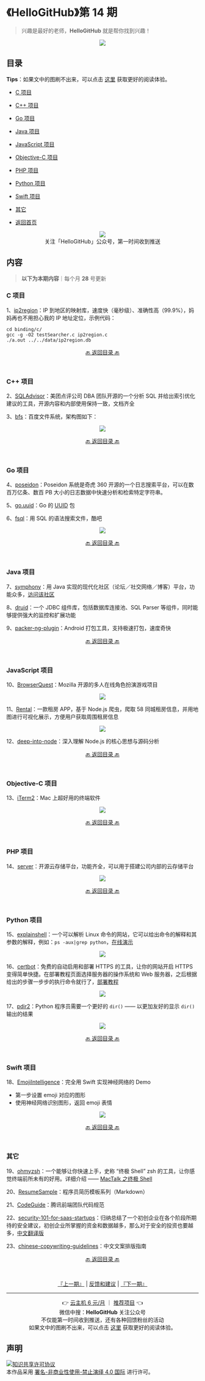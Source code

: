 # 《HelloGitHub》第 14 期
>兴趣是最好的老师，**HelloGitHub** 就是帮你找到兴趣！
<p align="center">
    <img src='https://raw.githubusercontent.com/521xueweihan/img/master/hellogithub/01/img/hello-github.jpg' style="max-width:100%;"></img>
</p>

## 目录

**Tips**：如果文中的图刷不出来，可以点击 [这里](https://hellogithub.com/periodical/volume/14/) 获取更好的阅读体验。

- [C 项目](#C-项目)
- [C++ 项目](#C-项目-1)
- [Go 项目](#Go-项目)
- [Java 项目](#Java-项目)
- [JavaScript 项目](#JavaScript-项目)
- [Objective-C 项目](#Objective-C-项目)
- [PHP 项目](#PHP-项目)
- [Python 项目](#Python-项目)
- [Swift 项目](#Swift-项目)
- [其它](#其它)


- [返回首页](https://github.com/521xueweihan/HelloGitHub#%E5%86%85%E5%AE%B9)

<p align="center">
  <img src="https://raw.githubusercontent.com/521xueweihan/img/master/hellogithub/logo/weixin.png" style="max-width:30%;"></img><br>
关注「HelloGitHub」公众号，第一时间收到推送
</p>

## 内容
> **以下为本期内容**｜每个月 **28** 号更新

### C 项目
1、[ip2region](https://hellogithub.com/periodical/statistics/click/?target=https://github.com/lionsoul2014/ip2region)：IP 到地区的映射库，速度快（毫秒级）、准确性高（99.9%），妈妈再也不用担心我的 IP 地址定位，示例代码：
```
cd binding/c/
gcc -g -O2 testSearcher.c ip2region.c
./a.out ../../data/ip2region.db
```

<p align="center"><a href="#目录">🔙 返回目录 🔙</a></p><br>

### C++ 项目
2、[SQLAdvisor](https://hellogithub.com/periodical/statistics/click/?target=https://github.com/Meituan-Dianping/SQLAdvisor)：美团点评公司 DBA 团队开源的一个分析 SQL 并给出索引优化建议的工具，开源内容和内部使用保持一致，文档齐全

3、[bfs](https://hellogithub.com/periodical/statistics/click/?target=https://github.com/baidu/bfs)：百度文件系统，架构图如下：

<p align="center"><img src='https://raw.githubusercontent.com/521xueweihan/img/master/hellogithub/14/img/bfs-show-min.png' style="max-width:80%; max-height=80%;"></img></p>

<p align="center"><a href="#目录">🔙 返回目录 🔙</a></p><br>

### Go 项目
4、[poseidon](https://hellogithub.com/periodical/statistics/click/?target=https://github.com/Qihoo360/poseidon)：Poseidon 系统是奇虎 360 开源的一个日志搜索平台，可以在数百万亿条、数百 PB 大小的日志数据中快速分析和检索特定字符串。

5、[go.uuid](https://hellogithub.com/periodical/statistics/click/?target=https://github.com/satori/go.uuid)：Go 的 [UUID](http://baike.baidu.com/item/UUID) 包

6、[fsql](https://hellogithub.com/periodical/statistics/click/?target=https://github.com/kashav/fsql)：用 SQL 的语法搜索文件，酷吧


<p align="center"><img src='https://raw.githubusercontent.com/521xueweihan/img/master/hellogithub/14/img/fsql.gif' style="max-width:80%; max-height=80%;"></img></p>

<p align="center"><a href="#目录">🔙 返回目录 🔙</a></p><br>

### Java 项目
7、[symphony](https://hellogithub.com/periodical/statistics/click/?target=https://github.com/88250/symphony)：用 Java 实现的现代化社区（论坛／社交网络／博客）平台，功能众多，[访问该社区](https://hacpai.com/tag/Sym)

8、[druid](https://hellogithub.com/periodical/statistics/click/?target=https://github.com/alibaba/druid)：一个 JDBC 组件库，包括数据库连接池、SQL Parser 等组件，同时能够提供强大的监控和扩展功能

9、[packer-ng-plugin](https://hellogithub.com/periodical/statistics/click/?target=https://github.com/mcxiaoke/packer-ng-plugin)：Android 打包工具，支持极速打包，速度奇快

<p align="center"><a href="#目录">🔙 返回目录 🔙</a></p><br>

### JavaScript 项目
10、[BrowserQuest](https://hellogithub.com/periodical/statistics/click/?target=https://github.com/mozilla/BrowserQuest)：Mozilla 开源的多人在线角色扮演游戏项目


<p align="center"><img src='https://raw.githubusercontent.com/521xueweihan/img/master/hellogithub/14/img/browserquest-show-min.png' style="max-width:80%; max-height=80%;"></img></p>

11、[Rental](https://hellogithub.com/periodical/statistics/click/?target=https://github.com/answershuto/Rental)：一款租房 APP，基于 Node.js 爬虫，爬取 58 同城租房信息，并用地图进行可视化展示，方便用户获取周围租房信息


<p align="center"><img src='https://raw.githubusercontent.com/521xueweihan/img/master/hellogithub/14/img/rental-show-min.png' style="max-width:80%; max-height=80%;"></img></p>

12、[deep-into-node](https://hellogithub.com/periodical/statistics/click/?target=https://github.com/yjhjstz/deep-into-node)：深入理解 Node.js 的核心思想与源码分析

<p align="center"><a href="#目录">🔙 返回目录 🔙</a></p><br>

### Objective-C 项目
13、[iTerm2](https://hellogithub.com/periodical/statistics/click/?target=https://github.com/gnachman/iTerm2)：Mac 上超好用的终端软件


<p align="center"><img src='https://raw.githubusercontent.com/521xueweihan/img/master/hellogithub/14/img/iterm2-show-min.png' style="max-width:80%; max-height=80%;"></img></p>

<p align="center"><a href="#目录">🔙 返回目录 🔙</a></p><br>

### PHP 项目
14、[server](https://hellogithub.com/periodical/statistics/click/?target=https://github.com/nextcloud/server)：开源云存储平台，功能齐全，可以用于搭建公司内部的云存储平台


<p align="center"><img src='https://raw.githubusercontent.com/521xueweihan/img/master/hellogithub/14/img/nextcloud-show-min.png' style="max-width:80%; max-height=80%;"></img></p>

<p align="center"><a href="#目录">🔙 返回目录 🔙</a></p><br>

### Python 项目
15、[explainshell](https://hellogithub.com/periodical/statistics/click/?target=https://github.com/idank/explainshell)：一个可以解析 Linux 命令的网站，它可以给出命令的解释和其参数的解释，例如：`ps -aux|grep python`，[在线演示](https://www.explainshell.com/)


<p align="center"><img src='https://raw.githubusercontent.com/521xueweihan/img/master/hellogithub/14/img/explainshell-show-min.png' style="max-width:80%; max-height=80%;"></img></p>

16、[certbot](https://hellogithub.com/periodical/statistics/click/?target=https://github.com/certbot/certbot)：免费的自动启用和部署 HTTPS 的工具，让你的网站开启 HTTPS 变得简单快捷。在部署教程页面选择服务器的操作系统和 Web 服务器，之后根据给出的步骤一步步的执行命令就行了，[部署教程](https://certbot.eff.org/)


<p align="center"><img src='https://raw.githubusercontent.com/521xueweihan/img/master/hellogithub/14/img/cerbot-show-min.png' style="max-width:80%; max-height=80%;"></img></p>

17、[pdir2](https://hellogithub.com/periodical/statistics/click/?target=https://github.com/laike9m/pdir2)：Python 程序员需要一个更好的 `dir()` —— 以更加友好的显示 `dir()` 输出的结果


<p align="center"><img src='https://raw.githubusercontent.com/521xueweihan/img/master/hellogithub/14/img/pdir2.gif' style="max-width:80%; max-height=80%;"></img></p>

<p align="center"><a href="#目录">🔙 返回目录 🔙</a></p><br>

### Swift 项目
18、[EmojiIntelligence](https://hellogithub.com/periodical/statistics/click/?target=https://github.com/BilalReffas/EmojiIntelligence)：完全用 Swift 实现神经网络的 Demo
- 第一步设置 emoji 对应的图形
- 使用神经网络识别图形，返回 emoji 表情


<p align="center"><img src='https://raw.githubusercontent.com/521xueweihan/img/master/hellogithub/14/img/emoji-intelligence.gif' style="max-width:80%; max-height=80%;"></img></p>

<p align="center"><a href="#目录">🔙 返回目录 🔙</a></p><br>

### 其它
19、[ohmyzsh](https://hellogithub.com/periodical/statistics/click/?target=https://github.com/ohmyzsh/ohmyzsh)：一个能够让你快速上手，史称 “终极 Shell” zsh 的工具，让你感觉终端前所未有的好用。详细介绍 —— [MacTalk 之终极 Shell](http://macshuo.com/?p=676)

20、[ResumeSample](https://hellogithub.com/periodical/statistics/click/?target=https://github.com/geekcompany/ResumeSample)：程序员简历模板系列（Markdown）

21、[CodeGuide](https://hellogithub.com/periodical/statistics/click/?target=https://github.com/AlloyTeam/CodeGuide)：腾讯前端团队代码规范

22、[security-101-for-saas-startups](https://hellogithub.com/periodical/statistics/click/?target=https://github.com/forter/security-101-for-saas-startups)：归纳总结了一个初创企业在各个阶段所期待的安全建议，初创企业所掌握的资金和数据越多，那么对于安全的投资也要越多，[中文翻译版](https://github.com/forter/security-101-for-saas-startups/blob/chinese/readme.md)

23、[chinese-copywriting-guidelines](https://hellogithub.com/periodical/statistics/click/?target=https://github.com/sparanoid/chinese-copywriting-guidelines)：中文文案排版指南

<p align="center"><a href="#目录">🔙 返回目录 🔙</a></p><br>



<p align="center">
    <a href="https://github.com/521xueweihan/HelloGitHub/blob/master/content/13/HelloGitHub13.md">『上一期』</a> | <a href='https://github.com/521xueweihan/HelloGitHub/issues/899'>反馈和建议</a> | <a href="https://github.com/521xueweihan/HelloGitHub/blob/master/content/15/HelloGitHub15.md">『下一期』</a>
</p>

---
<p align="center">
    👉 <a href='https://www.ucloud.cn/site/active/kuaijie.html?invitation_code=C1xF2ECA89A2592'>云主机 6 元/月</a> ｜ <a href='https://github.com/521xueweihan/HelloGitHub/issues/new'>推荐项目</a> 👈<br>
    微信中搜：<strong>HelloGitHub</strong> 关注公众号<br>
    不仅能第一时间收到推送，还有各种回馈粉丝的活动<br>
    如果文中的图刷不出来，可以点击 <a href='https://hellogithub.com/periodical/volume/14/'>这里</a> 获取更好的阅读体验。
</p>

## 声明
<a rel="license" href="https://creativecommons.org/licenses/by-nc-nd/4.0/deed.zh"><img alt="知识共享许可协议" style="border-width: 0" src="https://licensebuttons.net/l/by-nc-nd/4.0/88x31.png"></a><br>本作品采用 <a rel="license" href="https://creativecommons.org/licenses/by-nc-nd/4.0/deed.zh">署名-非商业性使用-禁止演绎 4.0 国际</a> 进行许可。
